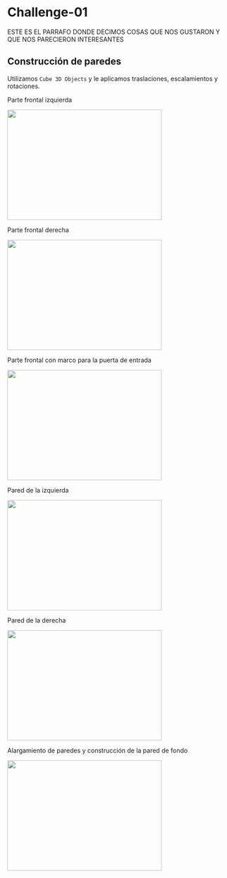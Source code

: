 # Challenge-01


<p> ESTE ES EL PARRAFO DONDE DECIMOS COSAS QUE NOS GUSTARON Y QUE NOS PARECIERON INTERESANTES</p>

<h2> Construcción de paredes
  </h2>

<p>Utilizamos <code>Cube 3D Objects</code> y le aplicamos traslaciones, escalamientos y rotaciones.</p>
<p>Parte frontal izquierda</p>
<image
  src="LeftFront.png"
  width = 350px
  height = 250px>

<p>Parte frontal derecha</p>
<image
  src="RightFront.png"
  width = 350px
  height = 250px>

<p>Parte frontal con marco para la puerta de entrada</p>
<image
  src="FrameFront.png"
  width = 350px
  height = 250px>

<p> Pared de la izquierda</p>
<image
  src="LeftWall.png"
  width = 350px
  height = 250px>


<p> Pared de la derecha</p>

  <image
  src="RightWall.png"
  width = 350px
  height = 250px>


<p> Alargamiento de paredes y construcción de la pared de fondo </p>

  <image
  src="Walls.png"
  width = 350px
  height = 250px>
